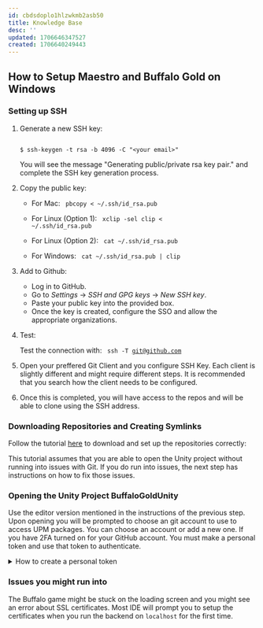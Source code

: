 ```yaml
---
id: cbdsdoplo1hlzwkmb2asb50
title: Knowledge Base
desc: ''
updated: 1706646347527
created: 1706640249443
---
```

## How to Setup Maestro and Buffalo Gold on Windows
  
### Setting up SSH

1. Generate a new SSH key:

   <code>
   $ ssh-keygen -t rsa -b 4096 -C "&lt;your email&gt;"
   </code>

   You will see the message "Generating public/private rsa key pair." and complete the SSH key generation process.

2. Copy the public key:

   - For Mac:
     <code>
     pbcopy &lt; ~/.ssh/id_rsa.pub
     </code>

   - For Linux (Option 1):
     <code>
     xclip -sel clip &lt; ~/.ssh/id_rsa.pub
     </code>

   - For Linux (Option 2):
     <code>
     cat ~/.ssh/id_rsa.pub
     </code>

   - For Windows:
     <code>
     cat ~/.ssh/id_rsa.pub | clip
     </code>

3. Add to Github:

   - Log in to GitHub.
   - Go to <em>Settings</em> → <em>SSH and GPG keys</em> → <em>New SSH key</em>.
   - Paste your public key into the provided box.
   - Once the key is created, configure the SSO and allow the appropriate organizations. 

4. Test:

    Test the connection with:
   <code>
   ssh -T git@github.com
   </code>

5. Open your preffered Git Client and you configure SSH Key. Each client is slightly different and might require different steps. It is recommended that you search how the client needs to be configured. 

6. Once this is completed, you will have access to the repos and will be able to clone using the SSH address. 


### Downloading Repositories and Creating Symlinks

<p>Follow the tutorial <a href="https://aristocratdd.atlassian.net/wiki/spaces/ALT/pages/2127036690/Maestro+GDK+Development+Environment">here</a> to download and set up the repositories correctly:</p>
This tutorial assumes that you are able to open the Unity project without running into issues with Git. If you do run into issues, the next step has instructions on how to fix those issues. 
  

### Opening the Unity Project BuffaloGoldUnity
Use the editor version mentioned in the instructions of the previous step. 
Upon opening you will be prompted to choose an git account to use to access UPM packages. 
You can choose an account or add a new one. 
If you have 2FA turned on for your GitHub account. You must make a personal token and use that token to authenticate. 
<details>
<summary> How to create a personal token </summary>
<ol>
  <li>Verify your email address, if it hasn't been verified yet.</li>
  <li>In the upper-right corner of any page, click your profile photo, then click <strong>Settings</strong>.</li>
  <li>In the left sidebar, click <strong>Developer settings</strong>.</li>
  <li>In the left sidebar, under <strong>Personal access tokens</strong>, click <strong>Tokens (classic)</strong>.</li>
  <li>Select <strong>Generate new token</strong>, then click <strong>Generate new token (classic)</strong>.</li>
  <li>In the "Note" field, give your token a descriptive name.</li>
  <li>To give your token an expiration, select <strong>Expiration</strong>, then choose a default option or click <strong>Custom</strong> to enter a date.</li>
  <li>Select the scopes you'd like to grant this token. To use your token to access repositories from the command line, select <strong>repo</strong>. A token with no assigned scopes can only access public information.
  <li>Click <strong>Generate token</strong>.</li>
  <li>Optionally, to copy the new token to your clipboard. 
  <li>To use your token to access resources owned by an organization that uses SAML single sign-on, authorize the token. 
</ol>
</details>

### Issues you might run into
The Buffalo game might be stuck on the loading screen and you might see an error about SSL certificates. Most IDE will prompt you to setup the certificates when you run the backend on ``localhost`` for the first time. 

